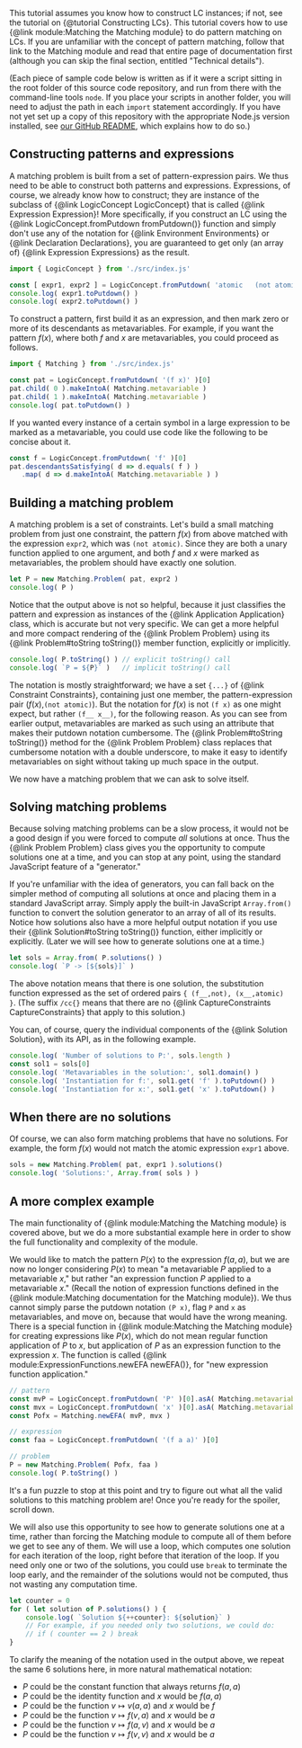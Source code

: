 
This tutorial assumes you know how to construct LC instances; if not, see
the tutorial on {@tutorial Constructing LCs}.  This tutorial covers how to use
{@link module:Matching the Matching module} to do pattern matching on LCs.  If
you are unfamiliar with the concept of pattern matching, follow that link to
the Matching module and read that entire page of documentation first (although
you can skip the final section, entitled "Technical details").

(Each piece of sample code below is written as if it were a script sitting in
the root folder of this source code repository, and run from there with the
command-line tools `node`.  If you place your scripts in another folder, you
will need to adjust the path in each `import` statement accordingly.  If you
have not yet set up a copy of this repository with the appropriate Node.js
version installed, see [our GitHub README](https://github.com/lurchmath/lde),
which explains how to do so.)

## Constructing patterns and expressions

A matching problem is built from a set of pattern-expression pairs.  We thus
need to be able to construct both patterns and expressions.  Expressions, of
course, we already know how to construct; they are instance of the subclass
of {@link LogicConcept LogicConcept} that is called
{@link Expression Expression}!  More specifically, if you construct an LC
using the {@link LogicConcept.fromPutdown fromPutdown()} function and simply
don't use any of the notation for {@link Environment Environments} or 
{@link Declaration Declarations}, you are guaranteed to get only (an array of)
{@link Expression Expressions} as the result.

```js
import { LogicConcept } from './src/index.js'

const [ expr1, expr2 ] = LogicConcept.fromPutdown( 'atomic   (not atomic)' )
console.log( expr1.toPutdown() )
console.log( expr2.toPutdown() )
```

To construct a pattern, first build it as an expression, and then mark zero or
more of its descendants as metavariables.  For example, if you want the
pattern $f(x)$, where both $f$ and $x$ are metavariables, you could proceed as
follows.

```js
import { Matching } from './src/index.js'

const pat = LogicConcept.fromPutdown( '(f x)' )[0]
pat.child( 0 ).makeIntoA( Matching.metavariable )
pat.child( 1 ).makeIntoA( Matching.metavariable )
console.log( pat.toPutdown() )
```

If you wanted every instance of a certain symbol in a large expression to be
marked as a metavariable, you could use code like the following to be concise
about it.

```js
const f = LogicConcept.fromPutdown( 'f' )[0]
pat.descendantsSatisfying( d => d.equals( f ) )
   .map( d => d.makeIntoA( Matching.metavariable ) )
```

## Building a matching problem

A matching problem is a set of constraints.  Let's build a small matching
problem from just one constraint, the pattern $f(x)$ from above matched with
the expression `expr2`, which was `(not atomic)`.  Since they are both a unary
function applied to one argument, and both $f$ and $x$ were marked as
metavariables, the problem should have exactly one solution.

```js
let P = new Matching.Problem( pat, expr2 )
console.log( P )
```

Notice that the output above is not so helpful, because it just classifies the
pattern and expression as instances of the {@link Application Application}
class, which is accurate but not very specific.  We can get a more helpful and
more compact rendering of the {@link Problem Problem} using its
{@link Problem#toString toString()} member function, explicitly or implicitly.

```js
console.log( P.toString() ) // explicit toString() call
console.log( `P = ${P}` )   // implicit toString() call
```

The notation is mostly straightforward; we have a set `{...}` of
{@link Constraint Constraints}, containing just one member, the
pattern-expression pair ($f(x)$,`(not atomic)`).  But the notation for $f(x)$
is not `(f x)` as one might expect, but rather `(f__ x__)`, for the following
reason.  As you can see from earlier output, metavariables are marked as such
using an attribute that makes their putdown notation cumbersome.  The
{@link Problem#toString toString()} method for the {@link Problem Problem}
class replaces that cumbersome notation with a double underscore, to make it
easy to identify metavariables on sight without taking up much space in the
output.

We now have a matching problem that we can ask to solve itself.

## Solving matching problems

Because solving matching problems can be a slow process, it would not be a
good design if you were forced to compute *all* solutions at once.  Thus the
{@link Problem Problem} class gives you the opportunity to compute solutions
one at a time, and you can stop at any point, using the standard JavaScript
feature of a "generator."

If you're unfamiliar with the idea of generators, you can fall back on the
simpler method of computing all solutions at once and placing them in a
standard JavaScript array.  Simply apply the built-in JavaScript
`Array.from()` function to convert the solution generator to an array of all
of its results.  Notice how solutions also have a more helpful output
notation if you use their {@link Solution#toString toString()} function,
either implicitly or explicitly.  (Later we will see how to generate
solutions one at a time.)

```js
let sols = Array.from( P.solutions() )
console.log( `P -> [${sols}]` )
```

The above notation means that there is one solution, the substitution function
expressed as the set of ordered pairs `{ (f__,not), (x__,atomic) }`.  (The
suffix `/cc{}` means that there are no {@link CaptureConstraints
CaptureConstraints} that apply to this solution.)

You can, of course, query the individual components of the
{@link Solution Solution}, with its API, as in the following example.

```js
console.log( 'Number of solutions to P:', sols.length )
const sol1 = sols[0]
console.log( 'Metavariables in the solution:', sol1.domain() )
console.log( 'Instantiation for f:', sol1.get( 'f' ).toPutdown() )
console.log( 'Instantiation for x:', sol1.get( 'x' ).toPutdown() )
```

## When there are no solutions

Of course, we can also form matching problems that have no solutions.  For
example, the form $f(x)$ would not match the atomic expression `expr1` above.

```js
sols = new Matching.Problem( pat, expr1 ).solutions()
console.log( 'Solutions:', Array.from( sols ) )
```

## A more complex example

The main functionality of {@link module:Matching the Matching module} is
covered above, but we do a more substantial example here in order to show the
full functionality and complexity of the module.

We would like to match the pattern $P(x)$ to the expression $f(a,a)$, but we
are now no longer considering $P(x)$ to mean "a metavariable $P$ applied to a
metavariable $x$," but rather "an expression function $P$ applied to a
metavariable $x$."  (Recall the notion of expression functions defined in the
{@link module:Matching documentation for the Matching module}).  We thus
cannot simply parse the putdown notation `(P x)`, flag `P` and `x` as
metavariables, and move on, because that would have the wrong meaning.  There
is a special function in {@link module:Matching the Matching module} for
creating expressions like $P(x)$, which do not mean regular function
application of $P$ to $x$, but application of $P$ as an expression function to
the expression $x$.  The function is called
{@link module:ExpressionFunctions.newEFA newEFA()}, for "new expression function
application."

```js
// pattern
const mvP = LogicConcept.fromPutdown( 'P' )[0].asA( Matching.metavariable )
const mvx = LogicConcept.fromPutdown( 'x' )[0].asA( Matching.metavariable )
const Pofx = Matching.newEFA( mvP, mvx )

// expression
const faa = LogicConcept.fromPutdown( '(f a a)' )[0]

// problem
P = new Matching.Problem( Pofx, faa )
console.log( P.toString() )
```

It's a fun puzzle to stop at this point and try to figure out what all the
valid solutions to this matching problem are!  Once you're ready for the
spoiler, scroll down.

We will also use this opportunity to see how to generate solutions one at a
time, rather than forcing the Matching module to compute all of them before we
get to see any of them.  We will use a loop, which computes one solution for
each iteration of the loop, right before that iteration of the loop.  If you
need only one or two of the solutions, you could use `break` to terminate the
loop early, and the remainder of the solutions would not be computed, thus not
wasting any computation time.

```js
let counter = 0
for ( let solution of P.solutions() ) {
    console.log( `Solution ${++counter}: ${solution}` )
    // For example, if you needed only two solutions, we could do:
    // if ( counter == 2 ) break
}
```

To clarify the meaning of the notation used in the output above, we repeat the
same 6 solutions here, in more natural mathematical notation:

 * $P$ could be the constant function that always returns $f(a,a)$
 * $P$ could be the identity function and $x$ would be $f(a,a)$
 * $P$ could be the function $v\mapsto v(a,a)$ and $x$ would be $f$
 * $P$ could be the function $v\mapsto f(v,a)$ and $x$ would be $a$
 * $P$ could be the function $v\mapsto f(a,v)$ and $x$ would be $a$
 * $P$ could be the function $v\mapsto f(v,v)$ and $x$ would be $a$

